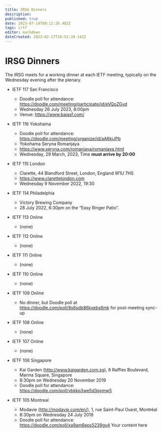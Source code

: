 ```yaml
---
title: IRSG Dinners
description: 
published: true
date: 2023-07-14T08:11:26.402Z
tags: irtf
editor: markdown
dateCreated: 2023-02-27T16:52:39.142Z
---
```


# IRSG Dinners 

The IRSG meets for a working dinner at each IETF meeting, typically on the Wednesday evening after the plenary.

* IETF 117 San Francisco
  * Doodle poll for attendance:
     https://doodle.com/meeting/participate/id/eVQoZGvd
  * Wednesday 26 July 2023, 8:00pm
  * Venue: https://www.baiasf.com/

* IETF 116 Yokohama
  * Doodle poll for attendance: https://doodle.com/meeting/organize/id/aA6kjJPb
  * Yokohama Seryna Romanjaya
  * https://www.seryna.com/romanjaya/romanjaya.html
  * Wednesday, 29 March, 2023, Time **must arrive by 20:00**
 

* IETF 115 London
  * Clarette, 44 Blandford Street, London, England W1U 7HS
  * https://www.clarettelondon.com
  * Wednesday 9 November 2022, 19:30


* IETF 114 Philadelphia
  * Victory Brewing Company
  * 28 July 2022, 6:30pm on the “Easy Ringer Patio”.

* IETF 113 Online
  * (none)

* IETF 112 Online
  * (none)

* IETF 111 Online
  * (none)

* IETF 110 Online
  * (none)

* IETF 109 Online
  * No dinner, but Doodle poll at https://doodle.com/poll/8s6sdb86kxebs6mk for post-meeting sync-up

* IETF 108 Online
  * (none)

* IETF 107 Online
  * (none)

* IETF 106 Singapore
  * Kai Garden (http://www.kaigarden.com.sg), 6 Raffles Boulevard, Marina Square, Singapore
  * 8:30pm on Wednesday 20 November 2019
  * Doodle poll for attendance: https://doodle.com/poll/vbkkp3we5d3qymw5

* IETF 105 Montreal
  * Modavie (http://modavie.com/en/), 1, rue Saint-Paul Ouest, Montréal
  * 8:30pm on Wednesday 24 July 2019
  * Doodle poll for attendance: https://doodle.com/poll/xa9am6eps5239gy4
Your content here